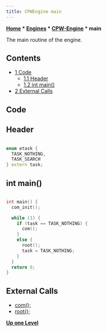```yaml
---
title: CPWEngine main
---
```

**[Home](Home "Home") * [Engines](Engines "Engines") * [CPW-Engine](CPW-Engine "CPW-Engine") * main**

The main routine of the engine.

## Contents

- [1 Code](#code)
  - [1.1 Header](#header)
  - [1.2 int main()](#int-main.28.29)
- [2 External Calls](#external-calls)

## Code

## Header

```C++

enum etask {
  TASK_NOTHING,
  TASK_SEARCH
} extern task;

```

## int main()

```C++

int main() {
  com_init();

  while (1) {
    if (task == TASK_NOTHING) {
      com();
    }
    else {
      root();
      task = TASK_NOTHING;
    }
  }
  return 0;
}

```

## External Calls

- [com();](CPW-Engine_com "CPW-Engine com")
- [root();](CPW-Engine_root "CPW-Engine root")

**[Up one Level](CPW-Engine "CPW-Engine")**

